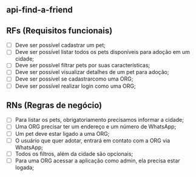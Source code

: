 ## api-find-a-friend

## RFs (Requisitos funcionais)

- [ ] Deve ser possível cadastrar um pet;
- [ ] Deve ser possível listar todos os pets disponíveis para adoção em um cidade;
- [ ] Deve ser possível filtrar pets por suas características;
- [ ] Deve ser possível visualizar detalhes de um pet para adoção;
- [ ] Deve ser possível se cadastrarcomo uma ORG;
- [ ] Deve ser possível realizar login como uma ORG;

## RNs (Regras de negócio)

- [ ] Para listar os pets, obrigatoriamento precisamos informar a cidade;
- [ ] Uma ORG precisar ter um endereço e um número de WhatsApp;
- [ ] Um pet deve estar ligado a uma ORG;
- [ ] O usuário que quer adotar, entrará em contato com a ORG via WhatsApp;
- [ ] Todos os filtros, além da cidade são opcionais;
- [ ] Para uma ORG acessar a aplicação como admin, ela precisa estar logada;
